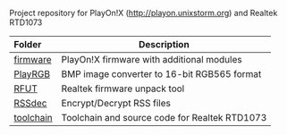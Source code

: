 Project repository for PlayOn!X (http://playon.unixstorm.org) and Realtek RTD1073

| Folder    				| Description      								| 
| :------------------------ | --------------------------------------------- | 
| [firmware](firmware/)		| PlayOn!X firmware with additional modules		| 
| [PlayRGB](PlayRGB/)		| BMP image converter to 16-bit RGB565 format	|
| [RFUT](RFUT/)				| Realtek firmware unpack tool					|
| [RSSdec](RSSdec/)			| Encrypt/Decrypt RSS files						|
| [toolchain](toolchain/)	| Toolchain and source code for Realtek RTD1073	|
